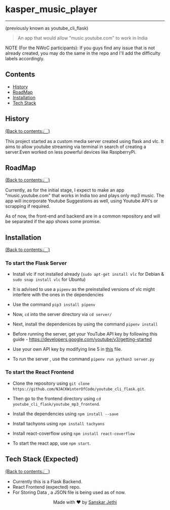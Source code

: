 # kasper_music_player 
---
(previously known as youtube_cli_flask)
>An app that would allow "music.youtube.com" to work in India

NOTE (For the NWoC participants): If you guys find any issue that is not already created, you may do the same in the repo and I'll add the difficulty labels accordingly.

## Contents
- [History](#history)
- [RoadMap](#roadmap)
- [Installation](#installation)
- [Tech Stack](#tech-stack-expected)

## History
[(Back to contents👆🏻)](#contents)
<p> This project started as a custom media server created using flask and vlc. It aims to allow youtube streaming via terminal in search of creating a server.Even worked on less powerful devices like RaspberryPi.</p>

## RoadMap
[(Back to contents👆🏻)](#contents)
<p> Currently, as for the initial stage, I expect to make an app "music.youtube.com" that works in India too and plays only mp3 music. The app will incorporate Youtube Suggestions as well, using Youtube API's or scrapping if required. </p>
<p> As of now, the front-end and backend are in a common repository and will be separated if the app shows some promise. </p>

## Installation
[(Back to contents👆🏻)](#contents)

### To start the Flask Server
* Install vlc if not installed already (`sudo apt-get install vlc` for Debian & `sudo snap install vlc` for Ubuntu)

* It is advised to use a `pipenv` as the preinstalled versions of vlc might interfere with the ones in the dependencies

* Use the command `pip3 install pipenv`

* Now, `cd` into the server directory via `cd server/`

* Next, install the dependenices by using the command `pipenv install`

* Before running the server, get your YouTube API key by following this guide -                https://developers.google.com/youtube/v3/getting-started

* Use your own API key by modifying line 5 in [this](server/youtube_videos.py) file.

* To run the server , use the command `pipenv run python3 server.py`

### To start the React Frontend
* Clone the repository using `git clone https://github.com/NJACKWinterOfCode/youtube_cli_flask.git`.

* Then go to the frontend directory using `cd youtube_cli_flask/youtube_mp3_frontend`.

* Install the dependencies using `npm install --save`

* Install tachyons using `npm install tachyons`

* Install react-coverflow using `npm install react-coverflow`

* To start the react app, use `npm start`.

## Tech Stack (Expected)
[(Back to contents👆🏻)](#contents)

* Currently this is a Flask Backend.
* React Frontend (expected) repo.
* For Storing Data , a JSON file is being used as of now.

<p align="center"> Made with ❤ by <a href="https://github.com/stealthanthrax">Sanskar Jethi</a></p>
